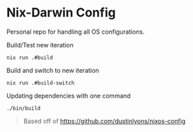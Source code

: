 # Nix-Darwin Config
Personal repo for handling all OS configurations.


Build/Test new iteration
```
nix run .#build
```

Build and switch to new iteration
```
nix run .#build-switch
```

Updating dependencies with one command
```
./bin/build
```

> Based off of https://github.com/dustinlyons/nixos-config
